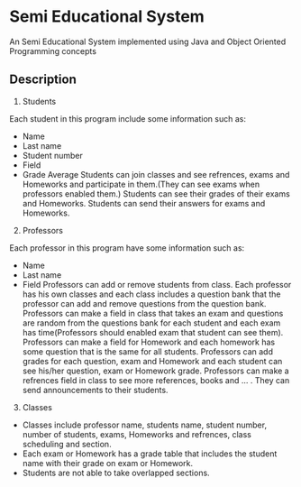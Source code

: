 
# Semi Educational System

An Semi Educational System implemented using Java and Object Oriented Programming concepts 
## Description
1. Students

Each student in this program include some information such as:
- Name
- Last name
- Student number
- Field
- Grade Average
Students can join classes and see refrences, exams and Homeworks and
participate in them.(They can see exams when professors enabled them.)
Students can see their grades of their exams and Homeworks.
Students can send their answers for exams and Homeworks.

2. Professors

   
Each professor in this program have some information such as:
- Name
- Last name
- Field
Professors can add or remove students from class.
Each professor has his own classes and each class includes a question bank that the professor can add and remove questions from the question bank. Professors can make a field in class that takes an exam and questions are random from the questions bank for each student and each exam has time(Professors should enabled exam that student can see them). Professors can make a field for Homework and each homework has some question that is the same for all students. Professors can add grades for each question, exam and Homework and each student can see his/her question, exam or Homework grade. Professors can make a refrences field in class to see more references,
books and … .
They can send announcements to their students.

3. Classes
- Classes include professor name, students name, student number, number of students, exams, Homeworks and refrences, class scheduling and section.
- Each exam or Homework has a grade table that includes the student name with their grade on exam or Homework.
- Students are not able to take overlapped sections.
